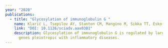```yaml
---
year: "2020"
publications:
  - title: "Glycosylation of immunoglobulin G "
    name: Klarić L, Tsepilov AY, Stanton CM, Mangino M, Sikka TT, Esko T
    link: "DOI: 10.1126/sciadv.aax0301"
    description: Glycosylation of immunoglobulin G is regulated by large network of
      genes pleiotropic with inflammatory diseases.
---
```

